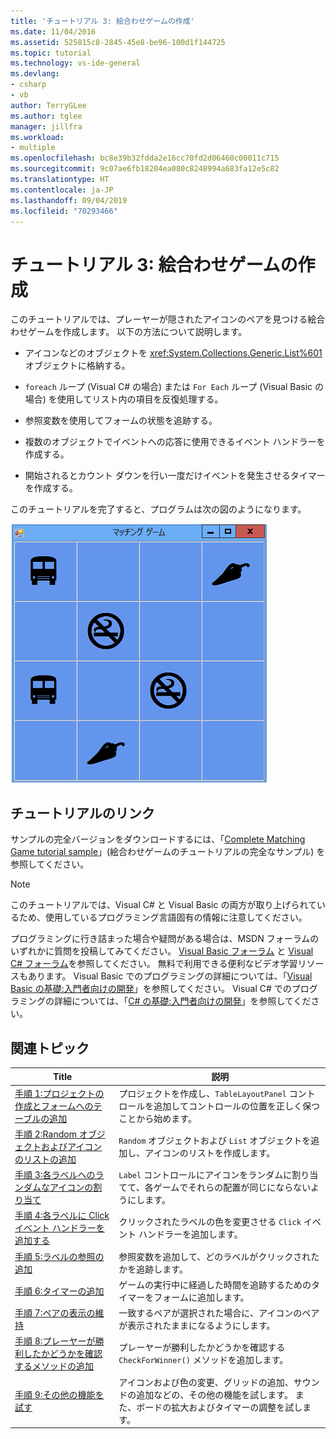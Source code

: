 ```yaml
---
title: 'チュートリアル 3: 絵合わせゲームの作成'
ms.date: 11/04/2016
ms.assetid: 525815c8-2845-45e8-be96-100d1f144725
ms.topic: tutorial
ms.technology: vs-ide-general
ms.devlang:
- csharp
- vb
author: TerryGLee
ms.author: tglee
manager: jillfra
ms.workload:
- multiple
ms.openlocfilehash: bc8e39b32fdda2e16cc70fd2d06460c00011c715
ms.sourcegitcommit: 9c07ae6fb18204ea080c8248994a683fa12e5c82
ms.translationtype: HT
ms.contentlocale: ja-JP
ms.lasthandoff: 09/04/2019
ms.locfileid: "70293466"
---
```

# <a name="tutorial-3-create-a-matching-game"></a>チュートリアル 3: 絵合わせゲームの作成

このチュートリアルでは、プレーヤーが隠されたアイコンのペアを見つける絵合わせゲームを作成します。 以下の方法について説明します。

- アイコンなどのオブジェクトを <xref:System.Collections.Generic.List%601> オブジェクトに格納する。

- `foreach` ループ (Visual C# の場合) または `For Each` ループ (Visual Basic の場合) を使用してリスト内の項目を反復処理する。

- 参照変数を使用してフォームの状態を追跡する。

- 複数のオブジェクトでイベントへの応答に使用できるイベント ハンドラーを作成する。

- 開始されるとカウント ダウンを行い一度だけイベントを発生させるタイマーを作成する。

このチュートリアルを完了すると、プログラムは次の図のようになります。

![このチュートリアルで作成するゲーム](../ide/media/express_finishedgame.png)

## <a name="tutorial-links"></a>チュートリアルのリンク

サンプルの完全バージョンをダウンロードするには、「[Complete Matching Game tutorial sample](https://code.msdn.microsoft.com/Complete-Matching-Game-4cffddba)」(絵合わせゲームのチュートリアルの完全なサンプル) を参照してください。

> [!NOTE]
> このチュートリアルでは、Visual C# と Visual Basic の両方が取り上げられているため、使用しているプログラミング言語固有の情報に注意してください。

プログラミングに行き詰まった場合や疑問がある場合は、MSDN フォーラムのいずれかに質問を投稿してみてください。 [Visual Basic フォーラム](https://social.msdn.microsoft.com/Forums/vstudio/home?forum=vbgeneral) と [Visual C# フォーラム](https://social.msdn.microsoft.com/Forums/vstudio/home?forum=csharpgeneral)を参照してください。 無料で利用できる便利なビデオ学習リソースもあります。 Visual Basic でのプログラミングの詳細については、「[Visual Basic の基礎:入門者向けの開発](https://channel9.msdn.com/Series/Visual-Basic-Development-for-Absolute-Beginners)」を参照してください。 Visual C# でのプログラミングの詳細については、「[C# の基礎:入門者向けの開発](https://channel9.msdn.com/Series/C-Sharp-Fundamentals-Development-for-Absolute-Beginners)」を参照してください。

## <a name="related-topics"></a>関連トピック

|Title|説明|
|-----------|-----------------|
|[手順 1:プロジェクトの作成とフォームへのテーブルの追加](../ide/step-1-create-a-project-and-add-a-table-to-your-form.md)|プロジェクトを作成し、`TableLayoutPanel` コントロールを追加してコントロールの位置を正しく保つことから始めます。|
|[手順 2:Random オブジェクトおよびアイコンのリストの追加](../ide/step-2-add-a-random-object-and-a-list-of-icons.md)|`Random` オブジェクトおよび `List` オブジェクトを追加し、アイコンのリストを作成します。|
|[手順 3:各ラベルへのランダムなアイコンの割り当て](../ide/step-3-assign-a-random-icon-to-each-label.md)|`Label` コントロールにアイコンをランダムに割り当てて、各ゲームでそれらの配置が同じにならないようにします。|
|[手順 4:各ラベルに Click イベント ハンドラーを追加する](../ide/step-4-add-a-click-event-handler-to-each-label.md)|クリックされたラベルの色を変更させる `Click` イベント ハンドラーを追加します。|
|[手順 5:ラベルの参照の追加](../ide/step-5-add-label-references.md)|参照変数を追加して、どのラベルがクリックされたかを追跡します。|
|[手順 6:タイマーの追加](../ide/step-6-add-a-timer.md)|ゲームの実行中に経過した時間を追跡するためのタイマーをフォームに追加します。|
|[手順 7:ペアの表示の維持](../ide/step-7-keep-pairs-visible.md)|一致するペアが選択された場合に、アイコンのペアが表示されたままになるようにします。|
|[手順 8:プレーヤーが勝利したかどうかを確認するメソッドの追加](../ide/step-8-add-a-method-to-verify-whether-the-player-won.md)|プレーヤーが勝利したかどうかを確認する `CheckForWinner()` メソッドを追加します。|
|[手順 9:その他の機能を試す](../ide/step-9-try-other-features.md)|アイコンおよび色の変更、グリッドの追加、サウンドの追加などの、その他の機能を試します。 また、ボードの拡大およびタイマーの調整を試します。|
